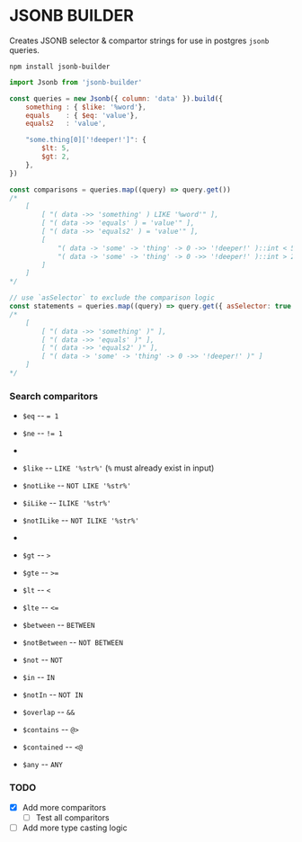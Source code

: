 # JSONB BUILDER

Creates JSONB selector & compartor strings for use in postgres `jsonb` queries.

`npm install jsonb-builder`

```js
import Jsonb from 'jsonb-builder'

const queries = new Jsonb({ column: 'data' }).build({
    something : { $like: '%word'},
    equals    : { $eq: 'value'},
    equals2   : 'value',

    "some.thing[0]['!deeper!']": {
        $lt: 5,
        $gt: 2,
    },
})

const comparisons = queries.map((query) => query.get())
/*
    [
        [ "( data ->> 'something' ) LIKE '%word'" ],
        [ "( data ->> 'equals' ) = 'value'" ],
        [ "( data ->> 'equals2' ) = 'value'" ],
        [
            "( data -> 'some' -> 'thing' -> 0 ->> '!deeper!' )::int < 5",
            "( data -> 'some' -> 'thing' -> 0 ->> '!deeper!' )::int > 2"
        ]
    ]
*/

// use `asSelector` to exclude the comparison logic
const statements = queries.map((query) => query.get({ asSelector: true }))
/*
    [
        [ "( data ->> 'something' )" ],
        [ "( data ->> 'equals' )" ],
        [ "( data ->> 'equals2' )" ],
        [ "( data -> 'some' -> 'thing' -> 0 ->> '!deeper!' )" ]
    ]
*/
```


### Search comparitors
- `$eq` -- `= 1`
- `$ne` -- `!= 1`
-
- `$like` -- `LIKE '%str%'` (`%` must already exist in input)
- `$notLike` -- `NOT LIKE '%str%'`
- `$iLike` -- `ILIKE '%str%'`
- `$notILike` -- `NOT ILIKE '%str%'`
-
- `$gt` -- `>`
- `$gte` -- `>=`

- `$lt` -- `<`
- `$lte` -- `<=`
- `$between` -- `BETWEEN`
- `$notBetween` -- `NOT BETWEEN`
- `$not` -- `NOT`
- `$in` -- `IN`
- `$notIn` -- `NOT IN`
- `$overlap` -- `&&`
- `$contains` -- `@>`
- `$contained` -- `<@`
- `$any` -- `ANY`

### TODO
- [x] Add more comparitors
    - [ ] Test all comparitors
- [ ] Add more type casting logic
